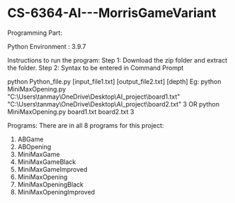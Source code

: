 # CS-6364-AI---MorrisGameVariant
Programming Part:

Python Environment : 3.9.7

Instructions to run the program:
Step 1: Download the zip folder and extract the folder.
Step 2: Syntax to be entered in Command Prompt

python Python_file.py [input_file1.txt] [output_file2.txt] [depth]
Eg: python MiniMaxOpening.py "C:\Users\tanmay\OneDrive\Desktop\AI_project\board1.txt" "C:\Users\tanmay\OneDrive\Desktop\AI_project\board2.txt" 3
OR
python MiniMaxOpening.py board1.txt board2.txt 3

Programs:
There are in all 8 programs for this project:
1.	ABGame
2.	ABOpening
3.	MiniMaxGame
4.	MiniMaxGameBlack
5.	MiniMaxGameImproved
6.	MiniMaxOpening
7.	MiniMaxOpeningBlack
8.	MiniMaxOpeningImproved

